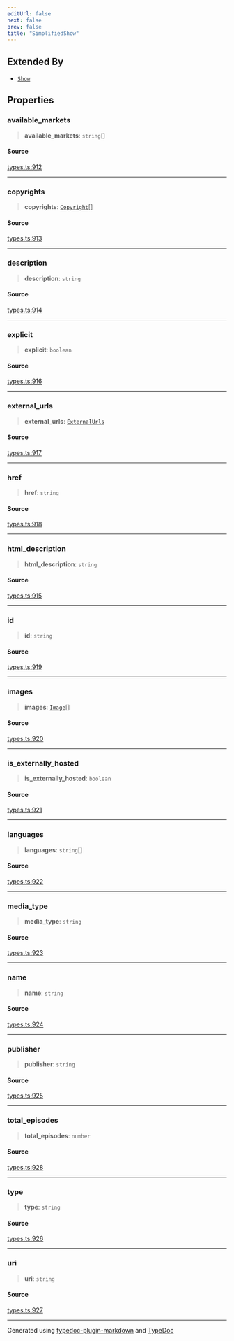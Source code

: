 ```yaml
---
editUrl: false
next: false
prev: false
title: "SimplifiedShow"
---
```


## Extended By

- [`Show`](/api/interfaces/show/)

## Properties

### available\_markets

> **available\_markets**: `string`[]

#### Source

[types.ts:912](https://github.com/fostertheweb/spotify-web-sdk/blob/eb6b780/src/types.ts#L912)

***

### copyrights

> **copyrights**: [`Copyright`](/api/interfaces/copyright/)[]

#### Source

[types.ts:913](https://github.com/fostertheweb/spotify-web-sdk/blob/eb6b780/src/types.ts#L913)

***

### description

> **description**: `string`

#### Source

[types.ts:914](https://github.com/fostertheweb/spotify-web-sdk/blob/eb6b780/src/types.ts#L914)

***

### explicit

> **explicit**: `boolean`

#### Source

[types.ts:916](https://github.com/fostertheweb/spotify-web-sdk/blob/eb6b780/src/types.ts#L916)

***

### external\_urls

> **external\_urls**: [`ExternalUrls`](/api/interfaces/externalurls/)

#### Source

[types.ts:917](https://github.com/fostertheweb/spotify-web-sdk/blob/eb6b780/src/types.ts#L917)

***

### href

> **href**: `string`

#### Source

[types.ts:918](https://github.com/fostertheweb/spotify-web-sdk/blob/eb6b780/src/types.ts#L918)

***

### html\_description

> **html\_description**: `string`

#### Source

[types.ts:915](https://github.com/fostertheweb/spotify-web-sdk/blob/eb6b780/src/types.ts#L915)

***

### id

> **id**: `string`

#### Source

[types.ts:919](https://github.com/fostertheweb/spotify-web-sdk/blob/eb6b780/src/types.ts#L919)

***

### images

> **images**: [`Image`](/api/interfaces/image/)[]

#### Source

[types.ts:920](https://github.com/fostertheweb/spotify-web-sdk/blob/eb6b780/src/types.ts#L920)

***

### is\_externally\_hosted

> **is\_externally\_hosted**: `boolean`

#### Source

[types.ts:921](https://github.com/fostertheweb/spotify-web-sdk/blob/eb6b780/src/types.ts#L921)

***

### languages

> **languages**: `string`[]

#### Source

[types.ts:922](https://github.com/fostertheweb/spotify-web-sdk/blob/eb6b780/src/types.ts#L922)

***

### media\_type

> **media\_type**: `string`

#### Source

[types.ts:923](https://github.com/fostertheweb/spotify-web-sdk/blob/eb6b780/src/types.ts#L923)

***

### name

> **name**: `string`

#### Source

[types.ts:924](https://github.com/fostertheweb/spotify-web-sdk/blob/eb6b780/src/types.ts#L924)

***

### publisher

> **publisher**: `string`

#### Source

[types.ts:925](https://github.com/fostertheweb/spotify-web-sdk/blob/eb6b780/src/types.ts#L925)

***

### total\_episodes

> **total\_episodes**: `number`

#### Source

[types.ts:928](https://github.com/fostertheweb/spotify-web-sdk/blob/eb6b780/src/types.ts#L928)

***

### type

> **type**: `string`

#### Source

[types.ts:926](https://github.com/fostertheweb/spotify-web-sdk/blob/eb6b780/src/types.ts#L926)

***

### uri

> **uri**: `string`

#### Source

[types.ts:927](https://github.com/fostertheweb/spotify-web-sdk/blob/eb6b780/src/types.ts#L927)

***

Generated using [typedoc-plugin-markdown](https://www.npmjs.com/package/typedoc-plugin-markdown) and [TypeDoc](https://typedoc.org/)
